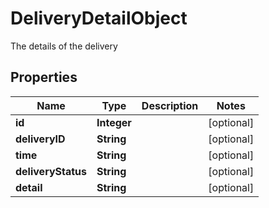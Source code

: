 

# DeliveryDetailObject

The details of the delivery
## Properties

Name | Type | Description | Notes
------------ | ------------- | ------------- | -------------
**id** | **Integer** |  |  [optional]
**deliveryID** | **String** |  |  [optional]
**time** | **String** |  |  [optional]
**deliveryStatus** | **String** |  |  [optional]
**detail** | **String** |  |  [optional]



